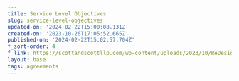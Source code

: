 ```yaml
---
title: Service Level Objectives
slug: service-level-objectives
updated-on: '2024-02-22T15:00:08.131Z'
created-on: '2023-10-26T17:05:52.665Z'
published-on: '2024-02-22T15:02:57.704Z'
f_sort-order: 4
f_link: https://scottandscottllp.com/wp-content/uploads/2023/10/ReDesign-SLO.pdf
layout: base
tags: agreements
---
```



